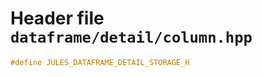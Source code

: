 # Header file `dataframe/detail/column.hpp`<a id="dataframe/detail/column.hpp"></a>

``` cpp
#define JULES_DATAFRAME_DETAIL_STORAGE_H
```
